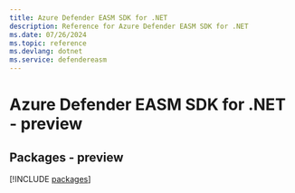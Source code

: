 ```yaml
---
title: Azure Defender EASM SDK for .NET
description: Reference for Azure Defender EASM SDK for .NET
ms.date: 07/26/2024
ms.topic: reference
ms.devlang: dotnet
ms.service: defendereasm
---
```

# Azure Defender EASM SDK for .NET - preview
## Packages - preview
[!INCLUDE [packages](defender-easm-index.md)]
